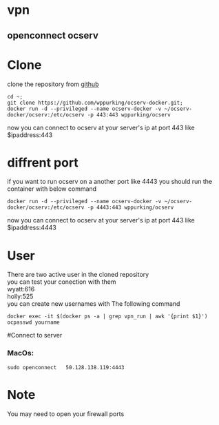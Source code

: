 # vpn

## openconnect ocserv
# Clone 
clone the repository from [github](https://github.com/wppurking/ocserv-docker)
```
cd ~;
git clone https://github.com/wppurking/ocserv-docker.git;
docker run -d --privileged --name ocserv-docker -v ~/ocserv-docker/ocserv:/etc/ocserv -p 443:443 wppurking/ocserv
```
now you can connect to ocserv at your server's ip at port 443 like $ipaddress:443
# diffrent port
if you want to run ocserv on a another port like 4443 you should run the container with below command
<!-- ```
cd ~;
sed "s/#udp-port = 443 /udp-port = 4443/g" ocserv-docker/ocserv/ocserv.conf
``` -->
```
docker run -d --privileged --name ocserv-docker -v ~/ocserv-docker/ocserv:/etc/ocserv -p 4443:443 wppurking/ocserv
```
now you can connect to ocserv at your server's ip at port 443 like $ipaddress:4443

# User
There are two active user in the cloned repository\
you can test your conection with them\
wyatt:616\
holly:525\
you can create new usernames with The following command
```
docker exec -it $(docker ps -a | grep vpn_run | awk '{print $1}') ocpasswd yourname
```
#Connect to server 
### MacOs:
```
sudo openconnect   50.128.138.119:4443
```
# Note 
You may need to open your firewall ports
